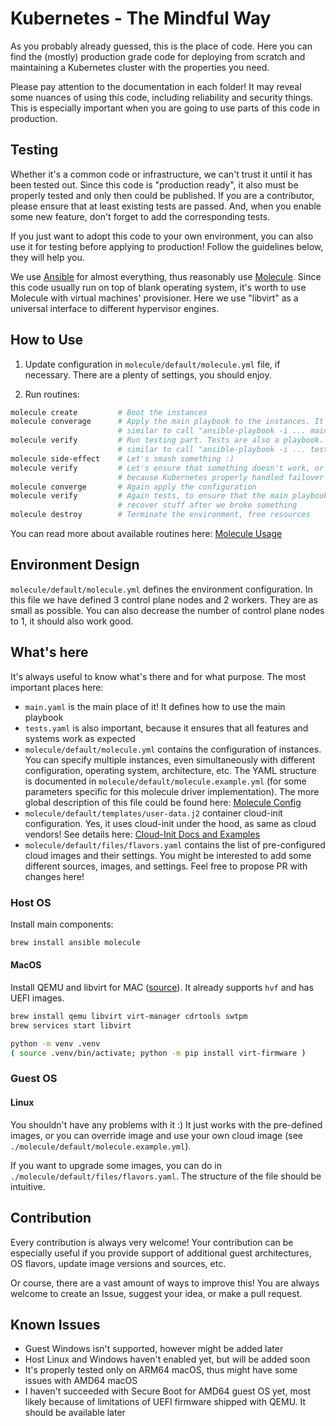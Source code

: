 # Kubernetes - The Mindful Way

As you probably already guessed, this is the place of code. Here you can find
the (mostly) production grade code for deploying from scratch and maintaining
a Kubernetes cluster with the properties you need.

Please pay attention to the documentation in each folder! It may reveal some
nuances of using this code, including reliability and security things. This
is especially important when you are going to use parts of this code in
production.

## Testing

Whether it's a common code or infrastructure, we can't trust it until it has
been tested out. Since this code is "production ready", it also must be properly
tested and only then could be published. If you are a contributor, please ensure
that at least existing tests are passed. And, when you enable some new feature,
don't forget to add the corresponding tests.

If you just want to adopt this code to your own environment, you can also use it
for testing before applying to production! Follow the guidelines below, they
will help you.

We use [Ansible](https://github.com/ansible/ansible) for almost everything, thus
reasonably use [Molecule](https://github.com/ansible/molecule). Since this code
usually run on top of blank operating system, it's worth to use Molecule with
virtual machines' provisioner. Here we use "libvirt" as a universal interface to
different hypervisor engines.

## How to Use

1. Update configuration in `molecule/default/molecule.yml` file, if necessary.
There are a plenty of settings, you should enjoy.

2. Run routines:

```bash
molecule create         # Boot the instances
molecule converage      # Apply the main playbook to the instances. It's
                        # similar to call "ansible-playbook -i ... main.yaml"
molecule verify         # Run testing part. Tests are also a playbook. It's
                        # similar to call "ansible-playbook -i ... tests.yaml"
molecule side-effect    # Let's smash something :)
molecule verify         # Let's ensure that something doesn't work, or works
                        # because Kubernetes properly handled failover operation
molecule converge       # Again apply the configuration
molecule verify         # Again tests, to ensure that the main playbook can
                        # recover stuff after we broke something
molecule destroy        # Terminate the environment, free resources
```

You can read more about available routines here: [Molecule Usage](https://ansible.readthedocs.io/projects/molecule/usage/)

## Environment Design

`molecule/default/molecule.yml` defines the environment configuration. In this
file we have defined 3 control plane nodes and 2 workers. They are as small as
possible. You can also decrease the number of control plane nodes to 1, it should
also work good.

## What's here

It's always useful to know what's there and for what purpose. The most important
places here:

- `main.yaml` is the main place of it! It defines how to use the main playbook
- `tests.yaml` is also important, because it ensures that all features and
systems work as expected
- `molecule/default/molecule.yml` contains the configuration of instances.
You can specify multiple instances, even simultaneously with different configuration,
operating system, architecture, etc. The YAML structure is documented in `molecule/default/molecule.example.yml`
(for some parameters specific for this molecule driver implementation). The more
global description of this file could be found here: [Molecule Config](https://ansible.readthedocs.io/projects/molecule/configuration/)
- `molecule/default/templates/user-data.j2` container cloud-init configuration.
Yes, it uses cloud-init under the hood, as same as cloud vendors! See details
here: [Cloud-Init Docs and Examples](https://cloudinit.readthedocs.io/en/latest/reference/examples.html)
- `molecule/default/files/flavors.yaml` contains the list of pre-configured
cloud images and their settings. You might be interested to add some different
sources, images, and settings. Feel free to propose PR with changes here!

### Host OS

Install main components:

```bash
brew install ansible molecule
```

#### MacOS

Install QEMU and libvirt for MAC ([source](https://ipv6.rs/tutorial/macOS/KVM/)).
It already supports `hvf` and has UEFI images.

```bash
brew install qemu libvirt virt-manager cdrtools swtpm
brew services start libvirt

python -m venv .venv
( source .venv/bin/activate; python -m pip install virt-firmware )
```

<!-- #### Linux

TODO -->

<!-- #### Windows

TODO

https://libvirt.org/windows.html -->

### Guest OS

#### Linux

You shouldn't have any problems with it :) It just works with the pre-defined
images, or you can override image and use your own cloud image (see `./molecule/default/molecule.example.yml`).

If you want to upgrade some images, you can do in `./molecule/default/files/flavors.yaml`.
The structure of the file should be intuitive.

## Contribution

Every contribution is always very welcome! Your contribution can be especially
useful if you provide support of additional guest architectures, OS flavors,
update image versions and sources, etc.

Or course, there are a vast amount of ways to improve this! You are always welcome
to create an Issue, suggest your idea, or make a pull request.

## Known Issues

- Guest Windows isn't supported, however might be added later
- Host Linux and Windows haven't enabled yet, but will be added soon
- It's properly tested only on ARM64 macOS, thus might have some issues with AMD64 macOS
- I haven't succeeded with Secure Boot for AMD64 guest OS yet, most likely because of
limitations of UEFI firmware shipped with QEMU. It should be available later
